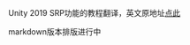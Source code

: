 Unity 2019 SRP功能的教程翻译，英文原地址[点此](https://catlikecoding.com/unity/tutorials/custom-srp/)

markdown版本排版进行中